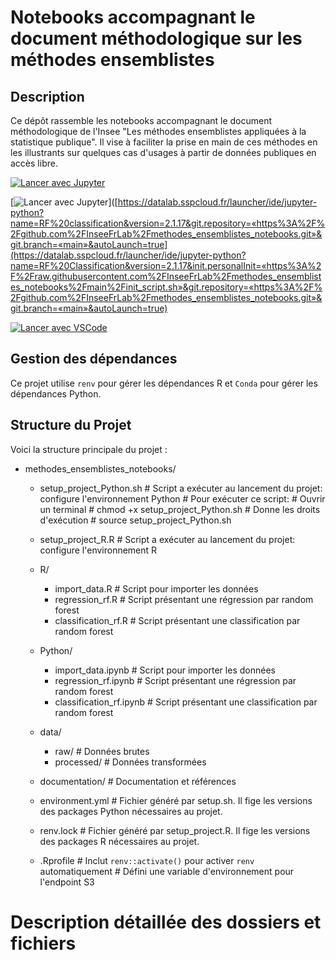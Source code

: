 # Notebooks accompagnant le document méthodologique sur les méthodes ensemblistes

## Description
Ce dépôt rassemble les notebooks accompagnant le document méthodologique de l'Insee "Les méthodes ensemblistes appliquées à la statistique publique". Il vise à faciliter la prise en main de ces méthodes en les illustrants sur quelques cas d'usages à partir de données publiques en accès libre.

[![Lancer avec Jupyter](https://img.shields.io/badge/SSPCloud-Lancer%20avec%20Jupyter-blue)](https://datalab.sspcloud.fr/launcher/ide/jupyter-python?name=RF%20classification&version=2.1.17&git.repository=«https%3A%2F%2Fgithub.com%2FInseeFrLab%2Fmethodes_ensemblistes_notebooks.git»&git.branch=«main»&autoLaunch=true)

[![Lancer avec Jupyter](https://img.shields.io/badge/SSPCloud-Lancer%20avec%20Jupyter-blue)]([https://datalab.sspcloud.fr/launcher/ide/jupyter-python?name=RF%20classification&version=2.1.17&git.repository=«https%3A%2F%2Fgithub.com%2FInseeFrLab%2Fmethodes_ensemblistes_notebooks.git»&git.branch=«main»&autoLaunch=true](https://datalab.sspcloud.fr/launcher/ide/jupyter-python?name=RF%20Classification&version=2.1.17&init.personalInit=«https%3A%2F%2Fraw.githubusercontent.com%2FInseeFrLab%2Fmethodes_ensemblistes_notebooks%2Fmain%2Finit_script.sh»&git.repository=«https%3A%2F%2Fgithub.com%2FInseeFrLab%2Fmethodes_ensemblistes_notebooks.git»&git.branch=«main»&autoLaunch=true)

[![Lancer avec VSCode](https://img.shields.io/badge/SSPCloud-Lancer%20avec%20VSCode-blue)](https://datalab.sspcloud.fr/launcher/ide/vscode-python?name=RF%20Classification&version=2.1.18&git.repository=«https%3A%2F%2Fgithub.com%2FInseeFrLab%2Fmethodes_ensemblistes_notebooks.git»&git.branch=«main»&autoLaunch=true)

## Gestion des dépendances
Ce projet utilise `renv` pour gérer les dépendances R et `Conda` pour gérer les dépendances Python.

## Structure du Projet
Voici la structure principale du projet :

- methodes_ensemblistes_notebooks/

  - setup_project_Python.sh    # Script a exécuter au lancement du projet: configure l'environnement Python
                                 # Pour exécuter ce script:
                                  # Ouvrir un terminal
                                  # chmod +x setup_project_Python.sh # Donne les droits d'exécution
                                  # source setup_project_Python.sh
                                  
  - setup_project_R.R          # Script a exécuter au lancement du projet: configure l'environnement R

  - R/
    - import_data.R         # Script pour importer les données
    - regression_rf.R       # Script présentant une régression par random forest
    - classification_rf.R   # Script présentant une classification par random forest

  - Python/
    - import_data.ipynb         # Script pour importer les données
    - regression_rf.ipynb       # Script présentant une régression par random forest
    - classification_rf.ipynb   # Script présentant une classification par random forest

  - data/
    - raw/                   # Données brutes
    - processed/             # Données transformées
    
  - documentation/           # Documentation et références
 
  - environment.yml          # Fichier généré par setup.sh. Il fige les versions des packages Python nécessaires au projet.
  - renv.lock                # Fichier généré par setup_project.R. Il fige les versions des packages R nécessaires au projet.
  
  - .Rprofile                # Inclut `renv::activate()` pour activer `renv` automatiquement
                             # Défini une variable d'environnement pour l'endpoint S3
                             
                             
# Description détaillée des dossiers et fichiers                           
                             
                             
                             
